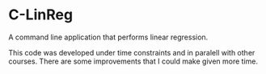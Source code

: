 # C-LinReg

A command line application that performs linear regression.

This code was developed under time constraints and in paralell with other courses. There are some improvements that I could make given more time.

